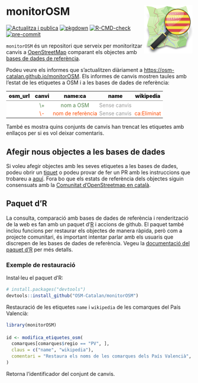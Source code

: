 
<!-- README.md is generated from README.Rmd. Please edit that file -->

# monitorOSM <img src='man/figures/logo.png' align="right" height=130/>

<!-- badges: start -->

[![Actualitza i
publica](https://github.com/OSM-Catalan/monitorOSM/actions/workflows/quarto-publish.yml/badge.svg)](https://github.com/OSM-Catalan/monitorOSM/actions/workflows/quarto-publish.yml)
[![pkgdown](https://github.com/OSM-Catalan/monitorOSM/actions/workflows/pkgdown.yaml/badge.svg)](https://github.com/OSM-Catalan/monitorOSM/actions/workflows/pkgdown.yaml)
[![R-CMD-check](https://github.com/OSM-Catalan/monitorOSM/actions/workflows/R-CMD-check.yaml/badge.svg)](https://github.com/OSM-Catalan/monitorOSM/actions/workflows/R-CMD-check.yaml)
[![pre-commit](https://github.com/OSM-Catalan/monitorOSM/actions/workflows/pre-commit.yaml/badge.svg)](https://github.com/OSM-Catalan/monitorOSM/actions/workflows/pre-commit.yaml)
<!-- [![test-coverage](https://github.com/OSM-Catalan/monitorOSM/actions/workflows/test-coverage.yaml/badge.svg)](https://github.com/OSM-Catalan/monitorOSM/actions/workflows/test-coverage.yaml) -->

<!-- badges: end -->

`monitorOSM` és un repositori que serveix per monitoritzar canvis a
[OpenStreetMap](http://www.openstreemap.com) comparant els objectes amb
[bases de dades de
referència](https://github.com/OSM-Catalan/monitorOSM/tree/main/data-raw).

Podeu veure els informes que s’actualitzen diàriament a
<https://osm-catalan.github.io/monitorOSM>. Els informes de canvis
mostren taules amb l’estat de les etiquetes a OSM i a les bases de dades
de referència:

<table class="gmisc_table" style="border-collapse: collapse; margin-top: 1em; margin-bottom: 1em;">
<thead>
<tr>
<th style="font-weight: 900; border-bottom: 1px solid grey; border-top: 2px solid grey; text-align: center;">
osm_url
</th>
<th style="font-weight: 900; border-bottom: 1px solid grey; border-top: 2px solid grey; text-align: center;">
canvi
</th>
<th style="font-weight: 900; border-bottom: 1px solid grey; border-top: 2px solid grey; text-align: center;">
name:ca
</th>
<th style="font-weight: 900; border-bottom: 1px solid grey; border-top: 2px solid grey; text-align: center;">
name
</th>
<th style="font-weight: 900; border-bottom: 1px solid grey; border-top: 2px solid grey; text-align: center;">
wikipedia
</th>
</tr>
</thead>
<tbody>
<tr style="background-color: #ffffff;">
<td style="padding: .2em; color: #999999; background-color: #ffffff; text-align: center;">
<http://osm.org/node/XXXX>
</td>
<td style="padding: .2em; color: #52854C; background-color: #ffffff; text-align: center;">
\+
</td>
<td style="padding: .2em; color: #52854C; background-color: #ffffff; text-align: center;">
nom a OSM
</td>
<td style="padding: .2em; color: #999999; background-color: #ffffff; text-align: center;">
Sense canvis
</td>
<td style="padding: .2em; color: #52854C; background-color: #ffffff; text-align: center;">
</td>
</tr>
<tr style="background-color: #ffffff;">
<td style="padding: .2em; color: #999999; background-color: #ffffff; border-bottom: 2px solid grey; text-align: center;">
<http://osm.org/node/XXXX>
</td>
<td style="padding: .2em; color: #FC4E07; background-color: #ffffff; border-bottom: 2px solid grey; text-align: center;">
\-
</td>
<td style="padding: .2em; color: #FC4E07; background-color: #ffffff; border-bottom: 2px solid grey; text-align: center;">
nom de referència
</td>
<td style="padding: .2em; color: #999999; background-color: #ffffff; border-bottom: 2px solid grey; text-align: center;">
Sense canvis
</td>
<td style="padding: .2em; color: #FC4E07; background-color: #ffffff; border-bottom: 2px solid grey; text-align: center;">
ca:Eliminat
</td>
</tr>
</tbody>
</table>

També es mostra quins conjunts de canvis han trencat les etiquetes amb
enllaços per si es vol deixar comentaris.

## Afegir nous objectes a les bases de dades

Si voleu afegir objectes amb les seves etiquetes a les bases de dades,
podeu obrir un
[tiquet](https://github.com/OSM-Catalan/monitorOSM/issues) o podeu
provar de fer un PR amb les instruccions que trobareu a
[aquí](https://github.com/OSM-Catalan/monitorOSM/tree/main/data-raw/README.md).
Fora bo que els estats de referència dels objectes siguin consensuats
amb la [Comunitat d’OpenStreetmap en
català](https://wiki.openstreetmap.org/wiki/WikiProject_Catalan#Canals_de_comunicaci%C3%B3_i_mitjans_de_difusi%C3%B3).

## Paquet d’R

La consulta, comparació amb bases de dades de referència i renderització
de la web es fan amb un paquet d’[R](https://cran.r-project.org/) i
accions de github. El paquet també inclou funcions per restaurar els
objectes de manera ràpida, però com a projecte comunitari, és important
intentar parlar amb els usuaris que discrepen de les bases de dades de
referència. Vegeu la [documentació del paquet
d’R](https://osm-catalan.github.io/monitorOSM/docs/reference/) per més
detalls.

### Exemple de restauració

Instal·leu el paquet d’R:

``` r
# install.packages("devtools")
devtools::install_github("OSM-Catalan/monitorOSM")
```

Restauració de les etiquetes `name` i `wikipedia` de les comarques del
País Valencià:

``` r
library(monitorOSM)

id <- modifica_etiquetes_osm(
  comarques[comarques$regio == "PV", ],
  claus = c("name", "wikipedia"),
  comentari = "Restaura els noms de les comarques dels País Valencià", hashtags = "monitorOSM"
)
```

Retorna l’identificador del conjunt de canvis.
